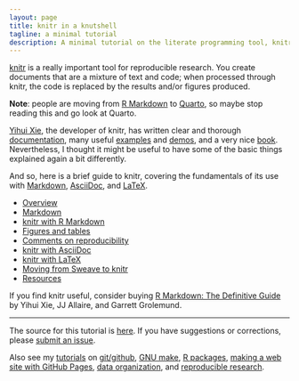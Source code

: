 ```yaml
---
layout: page
title: knitr in a knutshell
tagline: a minimal tutorial
description: A minimal tutorial on the literate programming tool, knitr
---
```


[knitr](https://yihui.name/knitr/) is a really important tool for
reproducible research. You create documents that are a mixture of
text and code; when processed through knitr, the code is replaced by
the results and/or figures produced.

**Note**: people are moving from [R
Markdown](https://rmarkdown.rstudio.com/) to
[Quarto](https://quarto.org/), so maybe stop reading this and go look
at Quarto.

[Yihui Xie](https://yihui.name/), the developer of knitr, has written
clear and thorough [documentation](https://yihui.name/knitr/), many
useful
[examples](https://github.com/yihui/knitr/tree/master/vignettes) and
[demos](https://yihui.name/knitr/demos), and a very nice
[book](https://www.amazon.com/gp/product/1498716962?ie=UTF8&tag=7210-20).
Nevertheless, I thought it might be useful to have some of the basic things
explained again a bit differently.

And so, here is a brief guide to knitr, covering the fundamentals of
its use with
[Markdown](https://daringfireball.net/projects/markdown/),
[AsciiDoc](http://www.methods.co.nz/asciidoc/), and
[LaTeX](https://www.latex-project.org).

- [Overview](pages/overview.html)
- [Markdown](pages/markdown.html)
- [knitr with R Markdown](pages/Rmarkdown.html)
- [Figures and tables](pages/figs_tables.html)
- [Comments on reproducibility](pages/reproducible.html)
- [knitr with AsciiDoc](pages/asciidoc.html)
- [knitr with LaTeX](pages/latex.html)
- [Moving from Sweave to knitr](pages/sweave.html)
- [Resources](pages/resources.html)

If you find knitr useful, consider buying
[R Markdown: The Definitive Guide](https://www.amazon.com/gp/product/1138359335?ie=UTF8&tag=7210-20)
by Yihui Xie, JJ Allaire, and Garrett Grolemund.

---

The source for this tutorial is [here](https://github.com/kbroman/knitr_knutshell).
If you have suggestions or corrections,
please [submit an issue](https://github.com/kbroman/knitr_knutshell/issues).

Also see my [tutorials](https://kbroman.org/tutorials) on
[git/github](https://kbroman.org/github_tutorial),
[GNU make](https://kbroman.org/minimal_make),
[R packages](https://kbroman.org/pkg_primer),
[making a web site with GitHub Pages](https://kbroman.org/simple_site),
[data organization](https://kbroman.org/dataorg),
and [reproducible research](https://kbroman.org/steps2rr).
